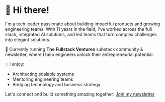 # 👋 Hi there!

I'm a tech leader passionate about building impactful products and growing engineering teams. With 11 years in the field, I've worked across the full stack, integrated AI solutions, and led teams that turn complex challenges into elegant solutions.

🚀 Currently running **The Fullstack Ventures** substack community & newsletter, where I help engineers unlock their entrepreneurial potential.

💡 I enjoy:
- Architecting scalable systems
- Mentoring engineering teams
- Bridging technology and business strategy

Let's connect and build something amazing together: [Join my newsletter](https://fullstackventures.site/)
<!---
thevishnupradeep/thevishnupradeep is a ✨ special ✨ repository because its `README.md` (this file) appears on your GitHub profile.
You can click the Preview link to take a look at your changes.
--->
